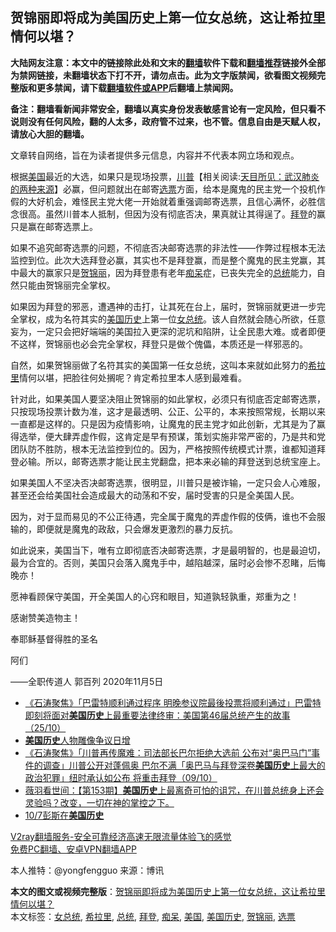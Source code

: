  <h2>贺锦丽即将成为美国历史上第一位女总统，这让希拉里情何以堪？</h2> <p class="notice"><b>大陆网友注意：本文中的链接除此处和文末的<a href="https://github.com/bannedbook/fanqiang" >翻墙</a>软件下载和<a href="https://github.com/killgcd/justmysocks/blob/master/README.md">翻墙推荐</a>链接外全部为禁网链接，未翻墙状态下打不开，请勿点击。此为文字版禁闻，欲看图文视频完整版和更多禁闻，请下载<a href="https://github.com/bannedbook/fanqiang">翻墙软件或APP</a>后翻墙上禁闻网。</p><p>备注：翻墙看新闻非常安全，翻墙以真实身份发表敏感言论有一定风险，但只看不说则没有任何风险，翻的人太多，政府管不过来，也不管。信息自由是天赋人权，请放心大胆的翻墙。</b></p>  <div class="entry"> <p>文章转自网络，旨在为读者提供多元信息，内容并不代表本网立场和观点。</p> <p>根据<a href="https://www.bannedbook.org/bnews/tag/%e7%be%8e%e5%9b%bd/" class="st_tag internal_tag" rel="tag" title="标签 美国 下的日志">美国</a>最近的大选，如果只是现场投票，<span class='wp_keywordlink'><a href="https://www.bannedbook.org/bnews/comments/20200816/1381118.html" title="天目所见：川普将再赢总统大选 共和党掌参众两院" target="_blank">川普</a></span>【相关阅读:<a href='https://www.bannedbook.org/bnews/comments/20200816/1381123.html' target='_blank'>天目所见：武汉肺炎的两种来源</a>】必赢，但问题就出在邮寄<a href="https://www.bannedbook.org/bnews/tag/%E9%80%89%E7%A5%A8/" class="st_tag internal_tag" rel="tag" title="标签 选票 下的日志">选票</a>方面，给本是魔鬼的民主党一个投机作假的大好机会，难怪民主党大佬一开始就着重强调邮寄选票，且信心满怀，必胜信念很高。虽然川普本人抵制，但因为没有彻底否决，果真就让其得逞了。<a href="https://www.bannedbook.org/bnews/tag/%e6%8b%9c%e7%99%bb/" class="st_tag internal_tag" rel="tag" title="标签 拜登 下的日志">拜登</a>的赢只是赢在邮寄选票上。</p> <p>如果不追究邮寄选票的问题，不彻底否决邮寄选票的非法性——作弊过程根本无法监控到位。此次大选拜登必赢，其实也不是拜登赢，而是整个魔鬼的民主党赢，其中最大的赢家只是<a href="https://www.bannedbook.org/bnews/tag/%E8%B4%BA%E9%94%A6%E4%B8%BD/" class="st_tag internal_tag" rel="tag" title="标签 贺锦丽 下的日志">贺锦丽</a>，因为拜登患有老年<a href="https://www.bannedbook.org/bnews/tag/%E7%97%B4%E5%91%86/" class="st_tag internal_tag" rel="tag" title="标签 痴呆 下的日志">痴呆</a>症，已丧失完全的<a href="https://www.bannedbook.org/bnews/tag/%e6%80%bb%e7%bb%9f/" class="st_tag internal_tag" rel="tag" title="标签 总统 下的日志">总统</a>能力，自然只能由贺锦丽完全掌权。       <br>                   </p> <p>如果因为拜登的邪恶，遭遇神的击打，让其死在台上，届时，贺锦丽就更进一步完全掌权，成为名符其实的<a href="https://www.bannedbook.org/bnews/tag/%E7%BE%8E%E5%9B%BD%E5%8E%86%E5%8F%B2/" class="st_tag internal_tag" rel="tag" title="标签 美国历史 下的日志">美国历史</a>上第一位<a href="https://www.bannedbook.org/bnews/tag/%e5%a5%b3%e6%80%bb%e7%bb%9f/" class="st_tag internal_tag" rel="tag" title="标签 女总统 下的日志">女总统</a>。该人自然就会随心所欲，任意妄为，一定只会把好端端的美国拉入更深的泥坑和陷阱，让全民患大难。或者即便不这样，贺锦丽也必会完全掌权，拜登只是做个傀儡，本质还是一样邪恶的。</p> <p>自然，如果贺锦丽做了名符其实的美国第一任女总统，这叫本来就如此努力的<a href="https://www.bannedbook.org/bnews/tag/%e5%b8%8c%e6%8b%89%e9%87%8c/" class="st_tag internal_tag" rel="tag" title="标签 希拉里 下的日志">希拉里</a>情何以堪，把脸往何处搁呢？肯定希拉里本人感到最难看。</p>  <p>针对此，如果美国人要坚决阻止贺锦丽的如此掌权，必须只有彻底否定邮寄选票，只按现场投票计数为准，这才是最透明、公正、公平的，本来按照常规，长期以来一直都是这样的。只是因为疫情影响，让魔鬼的民主党才如此创新，尤其是为了赢得选举，便大肆弄虚作假，这肯定是早有预谋，策划实施非常严密的，乃是共和党团队防不胜防，根本无法监控到位的。因为，严格按照传统模式计票，谁都知道拜登必输。所以，邮寄选票才能让民主党翻盘，把本来必输的拜登送到总统宝座上。</p> <p>如果美国人不坚决否决邮寄选票，很明显，川普只是被诈输，一定只会人心难服，甚至还会给美国社会造成最大的动荡和不安，届时受害的只是全美国人民。</p> <p>因为，对于显而易见的不公正待遇，完全属于魔鬼的弄虚作假的伎俩，谁也不会服输的，即便就是魔鬼的政敌，只会爆发更激烈的暴力反抗。</p> <p>如此说来，美国当下，唯有立即彻底否决邮寄选票，才是最明智的，也是最迫切，最为合宜的。否则，美国只会落入魔鬼手中，越陷越深，届时必会惨不忍睹，后悔晚亦！</p> <p>愿神看顾保守美国，开全美国人的心窍和眼目，知道孰轻孰重，郑重为之！</p>  <p>感谢赞美造物主！</p> <p>奉耶稣基督得胜的圣名 </p> <p>阿们</p> <p>——全职传道人 郭百列   2020年11月5日</p> <ul class='op-related-articles' title='相关阅读'> <li><a href='https://www.bannedbook.org/bnews/bannedvideo/20201026/1420373.html' target='_blank'>《石涛聚焦》「巴雷特顺利通过程序 明晚参议院最後投票将顺利通过」巴雷特即刻将面对<b>美国历史</b>上最重要法律终审：美国第46届总统产生的故事（25/10）</a></li> <li><a href='https://www.bannedbook.org/bnews/worldnews/usa/20201017/1415332.html' target='_blank'><b>美国历史</b>人物雕像争议日增</a></li> <li><a href='https://www.bannedbook.org/bnews/bannedvideo/20201009/1411047.html' target='_blank'>《石涛聚焦》「川普再传魔难：司法部长巴尔拒绝大选前 公布对“奥巴马门”事件的调查」川普公开对蓬佩奥 巴尔不满「奥巴马与拜登深卷<b>美国历史</b>上最大的政治犯罪」纽时承认如公布 将重击拜登（09/10）</a></li> <li><a href='https://www.bannedbook.org/bnews/cbnews/20201008/1410232.html' target='_blank'>薇羽看世间：【第153期】<b>美国历史</b>上最离奇可怕的诅咒，在川普总统身上还会灵验吗？改变，一切在神的掌控之下。</a></li> <li><a href='https://www.bannedbook.org/bnews/taiwannews/20201007/1409620.html' target='_blank'>10/7彭斯在<b>美国历史</b></a></li> </ul> <p class="texttj"> <a href="https://www.bannedbook.org/forum23/topic22702.html" target="_blank">V2ray翻墙服务-安全可靠经济高速无限流量体验飞的感觉</a><br/> <a href="https://github.com/bannedbook/fanqiang/wiki/%E7%A6%81%E9%97%BB%E7%BD%91%E5%AE%89%E5%8D%93%E7%BF%BB%E5%A2%99%E6%96%B0%E9%97%BBAPP" target="_blank">免费PC翻墙、安卓VPN翻墙APP</a></p><p>本人推特：@yongfengguo 来源：博讯</p> <a name='sharetosocial'></a>       <div><b>本文的图文或视频完整版</b>：<a href='https://www.bannedbook.org/bnews/baitai/20201106/1426465.html'>贺锦丽即将成为美国历史上第一位女总统，这让希拉里情何以堪？</a></div>  </div><!--END ENTRY--> <div class="postfooter"> <div>本文标签：<a href="https://www.bannedbook.org/bnews/tag/%e5%a5%b3%e6%80%bb%e7%bb%9f/" rel="tag">女总统</a>, <a href="https://www.bannedbook.org/bnews/tag/%e5%b8%8c%e6%8b%89%e9%87%8c/" rel="tag">希拉里</a>, <a href="https://www.bannedbook.org/bnews/tag/%e6%80%bb%e7%bb%9f/" rel="tag">总统</a>, <a href="https://www.bannedbook.org/bnews/tag/%e6%8b%9c%e7%99%bb/" rel="tag">拜登</a>, <a href="https://www.bannedbook.org/bnews/tag/%E7%97%B4%E5%91%86/" rel="tag">痴呆</a>, <a href="https://www.bannedbook.org/bnews/tag/%e7%be%8e%e5%9b%bd/" rel="tag">美国</a>, <a href="https://www.bannedbook.org/bnews/tag/%E7%BE%8E%E5%9B%BD%E5%8E%86%E5%8F%B2/" rel="tag">美国历史</a>, <a href="https://www.bannedbook.org/bnews/tag/%E8%B4%BA%E9%94%A6%E4%B8%BD/" rel="tag">贺锦丽</a>, <a href="https://www.bannedbook.org/bnews/tag/%E9%80%89%E7%A5%A8/" rel="tag">选票</a></div>  </div><!--END POSTFOOTER--> 